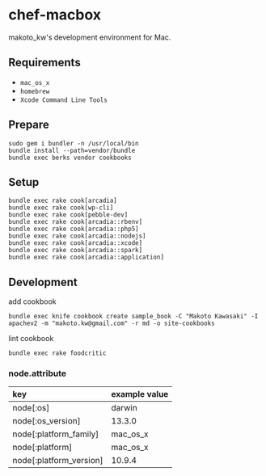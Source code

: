 chef-macbox
================

makoto_kw's development environment for Mac.

## Requirements

- `mac_os_x`
- `homebrew`
- `Xcode Command Line Tools`

## Prepare

```
sudo gem i bundler -n /usr/local/bin
bundle install --path=vendor/bundle
bundle exec berks vendor cookbooks
```

## Setup

```
bundle exec rake cook[arcadia]
bundle exec rake cook[wp-cli]
bundle exec rake cook[pebble-dev]
bundle exec rake cook[arcadia::rbenv]
bundle exec rake cook[arcadia::php5]
bundle exec rake cook[arcadia::nodejs]
bundle exec rake cook[arcadia::xcode]
bundle exec rake cook[arcadia::spark]
bundle exec rake cook[arcadia::application]
```

## Development

add cookbook

```
bundle exec knife cookbook create sample_book -C "Makoto Kawasaki" -I apachev2 -m "makoto.kw@gmail.com" -r md -o site-cookbooks
```

lint cookbook

```
bundle exec rake foodcritic
```

### node.attribute

|key|example value|
|:--|:--|
|node[:os]|darwin|
|node[:os_version]|13.3.0|
|node[:platform_family]|mac_os_x|
|node[:platform]|mac_os_x|
|node[:platform_version]|10.9.4|
